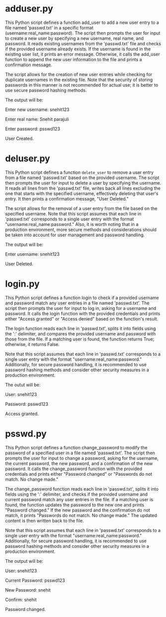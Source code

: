 adduser.py
=

This Python script defines a function add_user to add a new user entry to a file named 'passwd.txt' in a specific format (username:real_name:password). The script then prompts the user for input to create a new user by specifying a new username, real name, and password. It reads existing usernames from the 'passwd.txt' file and checks if the provided username already exists. If the username is found in the existing user list, it prints an error message. Otherwise, it calls the add_user function to append the new user information to the file and prints a confirmation message.

The script allows for the creation of new user entries while checking for duplicate usernames in the existing file. Note that the security of storing passwords in this manner is not recommended for actual use; it is better to use secure password hashing methods.

The output will be:

Enter new username: snehit123

Enter real name: Snehit parajuli

Enter password: psswd123

User Created.


deluser.py
=

This Python script defines a function `delete_user` to remove a user entry from a file named 'passwd.txt' based on the provided username. The script then prompts the user for input to delete a user by specifying the username. It reads all lines from the 'passwd.txt' file, writes back all lines excluding the one that starts with the specified username, effectively deleting that user's entry. It then prints a confirmation message, "User Deleted."

The script allows for the removal of a user entry from the file based on the specified username. Note that this script assumes that each line in 'passwd.txt' corresponds to a single user entry with the format "username:real_name:password." Also, it is worth noting that in a production environment, more secure methods and considerations should be taken into account for user management and password handling.

The output will be:

Enter username: snehit123

User Deleted.

login.py
=


This Python script defines a function login to check if a provided username and password match any user entries in a file named 'passwd.txt'. The script then prompts the user for input to log in, asking for a username and password. It calls the login function with the provided credentials and prints either "Access granted" or "Access denied" based on the function's result.

The login function reads each line in 'passwd.txt', splits it into fields using the ':' delimiter, and compares the provided username and password with those from the file. If a matching user is found, the function returns True; otherwise, it returns False.

Note that this script assumes that each line in 'passwd.txt' corresponds to a single user entry with the format "username:real_name:password." Additionally, for secure password handling, it is recommended to use password hashing methods and consider other security measures in a production environment.

The outut will be:

User:     snehit123

Password: psswd123

Access granted.

psswd.py
=

This Python script defines a function change_password to modify the password of a specified user in a file named 'passwd.txt'. The script then prompts the user for input to change a password, asking for the username, the current password, the new password, and a confirmation of the new password. It calls the change_password function with the provided credentials and prints either "Password changed" or "Passwords do not match. No change made."

The change_password function reads each line in 'passwd.txt', splits it into fields using the ':' delimiter, and checks if the provided username and current password match any user entries in the file. If a matching user is found, the function updates the password to the new one and prints "Password changed." If the new password and the confirmation do not match, it prints "Passwords do not match. No change made." The updated content is then written back to the file.

Note that this script assumes that each line in 'passwd.txt' corresponds to a single user entry with the format "username:real_name:password." Additionally, for secure password handling, it is recommended to use password hashing methods and consider other security measures in a production environment.

The output will be:

User:             snehit123

Current Password: psswd123

New Password:     snehit

Confirm:          snehit

Password changed.
